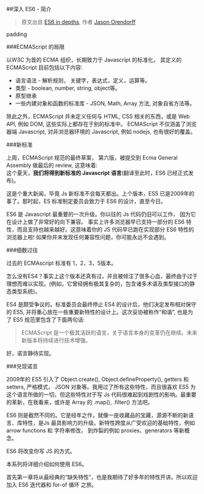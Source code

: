 ##深入 ES6  - 简介
>原文出自 [ES6 in depths](https://hacks.mozilla.org/2015/04/es6-in-depth-an-introduction/), 作者 [Jason Orendorff](https://blog.mozilla.org/jorendorff/)
  
padding  

###ECMAScript 的局限  

以W3C 为首的 ECMA 组织，长期致力于 Javascript 的标准化， 其定义的ECMAScript 目前包括以下内容:

+ 语言语法 - 解析规则， 关键字，表达式，定义，运算等。  
+ 类型 - boolean, number, string, object等。  
+ 原型继承  
+ 一些内建对象和函数的标准库 - JSON, Math, Array 方法, 对象自省方法等。  

除此之外，ECMAScript 并未定义任何与 HTML, CSS 相关的东西，或是 Web API, 例如 DOM, 这些实际上都存在于别的标准中。 ECMAScript 不仅涵盖了浏览器端 Javascript,  对非浏览器环境的 Javascript, 例如 nodejs, 也有很好的覆盖。  

###新标准  

上周，ECMAScript 规范的最终草案， 第六版，被提交到 Ecma General Assembly 做最后的 review, 这意味着:  
这个夏天，**我们将得到新标准的 Javascript 语言**(翻译至此时，ES6 已经正式发布)。  

这是个重大新闻，毕竟 Js 新标准不会每天都出。上个版本，ES5 已是2009年的事了。那时起，ES 标准制定委员会致力于 ES6 的设计，直至今日。  

ES6 是 Javascript 最重要的一次升级。你以往的 Js 代码仍旧可以工作， 因为它在设计上做了非常好的向下兼容。 事实上许多浏览器早已支持一部分的 ES6 特性，而且支持也越来越好。这意味着你的 JS 代码早已跑在实现部分 ES6 特性的浏览器上啦! 如果你并未发现任何兼容性问题，你可能永远不会遇到。  

###细数过往  

过去的 ECMAscript 标准有 1，2，3，5版本。  

怎么没有ES4？事实上这个版本还真有过，并且被倾注了很多心血，最终由于过于理想而难以实现。(例如，它曾经拥有极其复杂的，包含诸多术语及类型接口的静态类型系统)。  

ES4 是颇受争议的。标准委员会最终停止 ES4 的设计后，他们决定发布相对保守的 ES5, 并将重心放在一些重要新特性的设计上。这次妥协被称作“和谐”, 也是为了 ES5 规范里包含了下面两句话: 
> ECMAScript 是一个极其活跃的语言，关于语言本身的变革仍在继续。未来新版本将持续进行技术增强。  

好，诺言静待实现。  

###兑现诺言  

2009年的 ES5 引入了 Object.create(), Object.defineProperty(), getters 和 setters, 严格模式， JSON 对象等。我用过了所有这些特性，而且很喜欢 ES5 为这个语言所做的一切，但这些特性对于写 Js 代码很难起到戏剧性的影响。最重要的革新，在我看来，或许是 Array 的 .map(), .filter() 方法吧。  

ES6 则是截然不同的。它是经年之作，就像一座收藏品的宝藏，源源不断的新语言、库特性，是Js 最具影响力的升级。新特性跨度从广受欢迎的基础特性，例如 arrow functions 和 字符串修改， 到炸裂的例如 proxies、generators 等新概念。  

ES6 将改变你写 JS 的方式。  

本系列将详细介绍如何使用 ES6。  

首先第一章将从最经典的“缺失特性”，也是我期待了好多年的特性开讲。所以欢迎加入 ES6 迭代器和 for-of 循环 之旅。